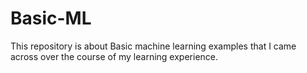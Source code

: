 # Basic-ML

This repository is about Basic machine learning examples that I came across over the course of my learning experience. 
